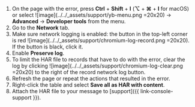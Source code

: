 1. On the page with the error, press **Ctrl** + **Shift** + **I** (**⌥** + **⌘** + **I** for macOS) or select ![image](../../_assets/support/yb-menu.png =20x20) → **Advanced** → **Developer tools** from the menu.
1. Go to the **Network** tab.
1. Make sure network logging is enabled: the button in the top-left corner is red ![image](../../_assets/support/chromium-log-record.png =20x20). If the button is black, click it.
1. Enable **Preserve log**.
1. To limit the HAR file to records that have to do with the error, clear the log by clicking ![image](../../_assets/support/chromium-log-clear.png =20x20) to the right of the record network log button.
1. Refresh the page or repeat the actions that resulted in the error.
1. Right-click the table and select **Save all as HAR with content**.
1. Attach the HAR file to your message to [support]({{ link-console-support }}).
